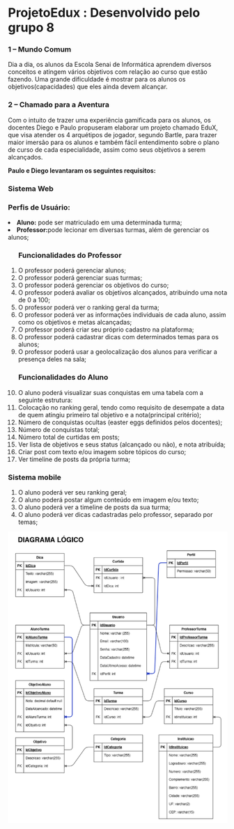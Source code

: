 # ProjetoEdux : Desenvolvido pelo grupo 8
<h3>  1 – Mundo Comum  </h3> 
<hp>Dia a dia, os alunos da Escola Senai de Informática aprendem diversos conceitos e atingem vários objetivos com relação ao curso que estão fazendo. Uma grande dificuldade é mostrar para os alunos os objetivos(capacidades) que eles ainda devem alcançar.</p>

<h3> 2 – Chamado para a Aventura </h3>
<p> Com o intuito de trazer uma experiência gamificada para os alunos, os docentes Diego e Paulo propuseram elaborar um projeto chamado EduX, que visa atender os 4 arquétipos de jogador, segundo Bartle,  para trazer maior imersão para os alunos e também fácil entendimento sobre o plano de curso de cada especialidade, assim como seus objetivos a serem alcançados.

**Paulo e Diego levantaram os seguintes requisitos:**
</p>

<h3>Sistema Web</h3>

<h3>Perfis de Usuário:</h3>
<b>
<li> Aluno:</b> pode ser matriculado em uma determinada turma;
<b><li> Professor:</b>pode lecionar em diversas turmas, além de gerenciar os alunos;</li>

<ol>
<h3> Funcionalidades do Professor </h3>

<li> O professor poderá gerenciar alunos;</li>
<li> O professor poderá gerenciar suas turmas;</li>
<li> O professor poderá gerenciar os objetivos do curso;</li>
<li> O professor poderá avaliar os objetivos alcançados, atribuindo uma nota de 0 a 100;</li>
<li> O professor poderá ver o ranking geral da turma;</li>
<li> O professor poderá ver as informações individuais de cada aluno, assim como os objetivos e metas alcançadas;</li>
<li> O professor poderá criar seu próprio cadastro na plataforma;</li>
<li> O professor poderá cadastrar dicas com determinados temas para os alunos;</li>
<li> O professor poderá usar a geolocalização dos alunos para verificar a presença deles na sala; </li>

<h3>Funcionalidades do Aluno</h3>

<li> O aluno poderá visualizar suas conquistas em uma tabela com a seguinte estrutura:</li>
<li> Colocação no ranking geral, tendo como requisito de desempate a data de quem atingiu primeiro tal objetivo e a nota(principal critério);</li>
<li> Número de conquistas ocultas (easter eggs definidos pelos docentes);</li>
<li> Número de conquistas total;</li>
<li> Número total de curtidas em posts;</li>
<li> Ver lista de objetivos e seus status (alcançado ou não), e nota atribuída;</li>
<li> Criar post com texto e/ou imagem sobre tópicos do curso;</li>
<li> Ver timeline de posts da própria turma;</li>
</ol>
<h3> Sistema mobile </h3>
<ol>
<li> O aluno poderá ver seu ranking geral;</li>
<li> O aluno poderá postar algum conteúdo em imagem e/ou texto;</li>
<li> O aluno poderá ver a timeline de posts da sua turma;</li>
<li> O aluno poderá ver dicas cadastradas pelo professor, separado por temas;</li>
</ol>

![Modelo logico Edux](https://github.com/rafaelcabralsousa14/ProjetoEduXG8/blob/master/ModeloLogico.png)
